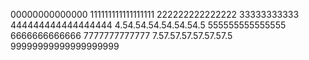 00000000000000
111111111111111111
222222222222222
33333333333
444444444444444444
4.54.54.54.54.54.54.5
555555555555555
6666666666666
7777777777777
7.57.57.57.57.57.57.5
99999999999999999999
